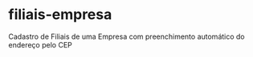 # filiais-empresa
Cadastro de Filiais de uma Empresa com preenchimento automático do endereço pelo CEP
